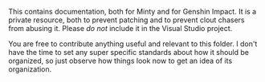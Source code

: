 This contains documentation, both for Minty and for Genshin Impact. It is a private resource, both to prevent patching and to prevent clout chasers from abusing it. Please *do not* include it in the Visual Studio project.

You are free to contribute anything useful and relevant to this folder. I don't have the time to set any super specific standards about how it should be organized, so just observe how things look now to get an idea of its organization.